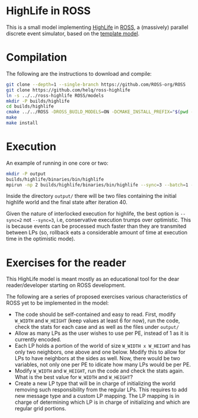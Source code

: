 # HighLife in ROSS

This is a small model implementing [HighLife][] in [ROSS][], a (massively) parallel
discrete event simulator, based on the [template model][template-model].

[HighLife]: https://conwaylife.com/wiki/OCA:HighLife
[ROSS]: https://github.com/ROSS-org/ROSS
[template-model]: https://github.com/ROSS-org/template-model

# Compilation

The following are the instructions to download and compile:

```bash
git clone --depth=1 --single-branch https://github.com/ROSS-org/ROSS
git clone https://github.com/helq/ross-highlife
ln -s ../../ross-highlife ROSS/models
mkdir -P builds/highlife
cd builds/highlife
cmake ../../ROSS -DROSS_BUILD_MODELS=ON -DCMAKE_INSTALL_PREFIX="$(pwd -P)/binaries"
make
make install
```

# Execution

An example of running in one core or two:

```bash
mkdir -P output
builds/highlife/binaries/bin/highlife
mpirun -np 2 builds/highlife/binaries/bin/highlife --sync=3 --batch=1 --pattern=5 --end=41
```

Inside the directory `output/` there will be two files containing the initial highlife
world and the final state after iteration 40.

Given the nature of interlocked execution for highlife, the best option is `--sync=2` not
`--sync=3`, i.e, conservative execution trumps over optimistic. This is because events can
be processed much faster than they are transmited between LPs (so, rollback eats a
considerable amount of time at execution time in the optimistic mode).

# Exercises for the reader

This HighLife model is meant mostly as an educational tool for the dear reader/developer
starting on ROSS development.

The following are a series of proposed exercises various characteristics of ROSS yet to be
implemented in the model:

- The code should be self-contained and easy to read. First, modify `W_WIDTH` and
   `W_HEIGHT` (keep values at least 6 for now), run the code, check the stats for each
   case and as well as the files under `output/`
- Allow as many LPs as the user wishes to use per PE, instead of 1 as it is currently
    encoded.
- Each LP holds a portion of the world of size `W_WIDTH x W_HEIGHT` and has only two
    neighbors, one above and one below. Modify this to allow for LPs to have neighbors at
    the sides as well. Now, there would be two variables, not only one per PE to idicate
    how many LPs would be per PE.
- Modify `W_WIDTH` and `W_HEIGHT`, run the code and check the stats again. What is the
    best value for `W_WIDTH` and `W_HEIGHT`?
- Create a new LP type that will be in charge of initializing the world removing such
    responsibility from the regular LPs. This requires to add new message type and a
    custom LP mapping. The LP mapping is in charge of determining which LP is in charge of
    initializing and which are regular grid portions.
